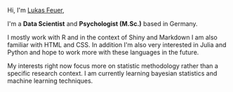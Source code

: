 <!---
lukasfeuer/lukasfeuer is a ✨ special ✨ repository because its `README.md` (this file) appears on your GitHub profile.
You can click the Preview link to take a look at your changes.

- 👋 Hi, I’m @lukasfeuer
- 👀 I’m interested in ...
- 🌱 I’m currently learning ...
- 💞️ I’m looking to collaborate on ...
- 📫 How to reach me ...
--->

Hi, I'm [Lukas Feuer](https://github.com/lukasfeuer/lukasfeuer),

I'm a **Data Scientist** and **Psychologist (M.Sc.)** based in Germany.

I mostly work with R and in the context of Shiny and Markdown I am also familiar with HTML and CSS. In addition I'm also very interested in Julia and Python and hope to work more with these languages in the future. 

My interests right now focus more on statistic methodology rather than a specific research context. I am currently learning bayesian statistics and machine learning techniques.
